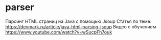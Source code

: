 # parser
Парсинг HTML страниц на Java с помощью Jsoup
Статья по теме: https://devmark.ru/article/java-html-parsing-jsoup
Видео с обучением https://www.youtube.com/watch?v=wSucpFh7ouk